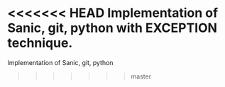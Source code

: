 <<<<<<< HEAD
Implementation of Sanic, git, python with EXCEPTION technique.
=======
Implementation of Sanic, git, python 

>>>>>>> master
